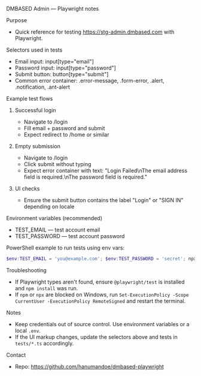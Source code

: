DMBASED Admin — Playwright notes

Purpose
- Quick reference for testing https://stg-admin.dmbased.com with Playwright.

Selectors used in tests
- Email input: input[type="email"]
- Password input: input[type="password"]
- Submit button: button[type="submit"]
- Common error container: .error-message, .form-error, .alert, .notification, .ant-alert

Example test flows
1. Successful login
   - Navigate to /login
   - Fill email + password and submit
   - Expect redirect to /home or similar

2. Empty submission
   - Navigate to /login
   - Click submit without typing
   - Expect error container with text:
     "Login Failed\nThe email address field is required.\nThe password field is required."

3. UI checks
   - Ensure the submit button contains the label "Login" or "SIGN IN" depending on locale

Environment variables (recommended)
- TEST_EMAIL — test account email
- TEST_PASSWORD — test account password

PowerShell example to run tests using env vars:

```powershell
$env:TEST_EMAIL = 'you@example.com'; $env:TEST_PASSWORD = 'secret'; npx playwright test --headed
```

Troubleshooting
- If Playwright types aren't found, ensure `@playwright/test` is installed and `npm install` was run.
- If `npm` or `npx` are blocked on Windows, run `Set-ExecutionPolicy -Scope CurrentUser -ExecutionPolicy RemoteSigned` and restart the terminal.

Notes
- Keep credentials out of source control. Use environment variables or a local `.env`.
- If the UI markup changes, update the selectors above and tests in `tests/*.ts` accordingly.

Contact
- Repo: https://github.com/hanumandoe/dmbased-playwright
